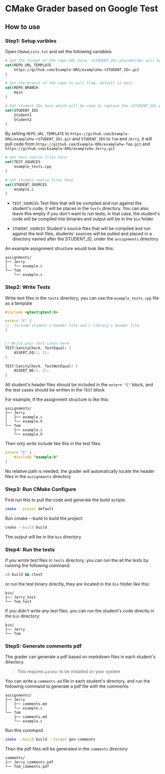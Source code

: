 # CMake Grader based on Google Test

## How to use

### **Step1:** Setup varibles

Open `CMakeLists.txt` and set the following variables:

```cmake
# Set the format of the repo URL here, <STUDENT_ID> placeholder will be replaced with STUDENT_ID
set(REPO_URL_TEMPLATE
    https://github.com/Example-ORG/examplehw-<STUDENT_ID>.git
)

# Set the branch of the repo to pull from, default is main
set(REPO_BRANCH
    main
)

# Set student IDs here which will be used to replace the <STUDENT_ID> placeholder in the REPO_URL_TEMPLATE
set(STUDENT_IDS
    Student1
    Student2
)
```
By setting `REPO_URL_TEMPLATE` to `https://github.com/Example-ORG/examplehw-<STUDENT_ID>.git` and `STUDENT_IDS` to `Tom` and `Jerry`, it will pull code from `https://github.com/Example-ORG/examplehw-Tom.git` and `https://github.com/Example-ORG/examplehw-Jerry.git`


```cmake
# Set test source files here
set(TEST_SOURCES
    example_tests.cpp
)

# Set student source files here
set(STUDENT_SOURCES
    example.c
)
```
- `TEST_SOURCES` Test files that will be compiled and run against the student's code, it will be places in the `tests` directory. You can also leave this empty if you don't want to run tests, in that case, the student's code will be compiled into binaries and output will be in the `bin` folder

- `STUDENT_SOURCES`  Student's source files that will be compiled and run against the test files, students' sources will be pulled and placed in a directory named after the STUDENT_ID, under the `assignments` directory

An example assignment structure would look like this:

```
assignments/
├── Jerry
│   └── example.c
└── Tom
    └── example.c
```

### **Step2:** Write Tests

Write test files in the `tests` directory, you can use the `example_tests.cpp` file as a template

```cpp
#include <gtest/gtest.h>

extern "C" {
//  Include student's header file and C library's header file
}


// Write your test cases here
TEST(SanityCheck, TestEqual) {
    ASSERT_EQ(1, 1);
}

TEST(SanityCheck, TestNotEqual) {
    ASSERT_NE(1, 2);
}
```

All student's header files should be included in the `extern "C"` block, and the test cases should be written in the `TEST` block

For example, if the assignment structure is like this:

```
assignments/
├── Jerry
│   ├── example.c
│   └── example.h
└── Tom
    ├── example.c
    └── example.h
```

Then only write include like this in the test files:

```cpp
extern "C" {
    #include "example.h"
}
```

No relative path is needed, the grader will automatically locate the header files in the `assignments` directory


### **Step3:** Run CMake Configure

First run this to pull the code and generate the build scripts:
```bash
cmake --preset default
```

Run cmake --build to build the project:
```bash
cmake --build build
```

The output will be in the `bin` directory

### **Step4:** Run the tests

if you wrote test files in `tests` directory, you can run the all the tests by running the following command:
```bash
cd build && ctest
```

or run the test binary directly, they are located in the `bin` folder like this:
```
bin/
├── Jerry_test
└── Tom_test
```

If you didn't write any test files, you can run the student's code directly in the `bin` directory:
```
bin/
├── Jerry
└── Tom
```


### **Step5:** Generate comments pdf

The grader can generate a pdf based on markdown files in each student's directory.

> This requires `pandoc` to be installed on your system


You can write a `comments.md` file in each student's directory, and run the following command to generate a pdf file with the comments:

```
assignments/
├── Jerry
│   ├── comments.md
│   └── example.c
└── Tom
    ├── comments.md
    └── example.c
```

Run this command

```bash
cmake --build build --target gen-comments
```

Then the pdf files will be generated in the `comments` directory

```
comments/
├── Jerry_comments.pdf
└── Tom_comments.pdf
```





